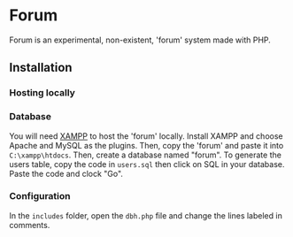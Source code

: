 # Forum

Forum is an experimental, non-existent, 'forum' system made with PHP.

## Installation

### Hosting locally

### Database

You will need [XAMPP](https://www.apachefriends.org/index.html) to host the 'forum' locally.
Install XAMPP and choose Apache and MySQL as the plugins. Then, copy the 'forum' and paste it into `C:\xampp\htdocs`.
Then, create a database named "forum". To generate the users table, copy the code in `users.sql` then click on SQL in your database. Paste the code and clock "Go".

### Configuration

In the `includes` folder, open the `dbh.php` file and change the lines labeled in comments.